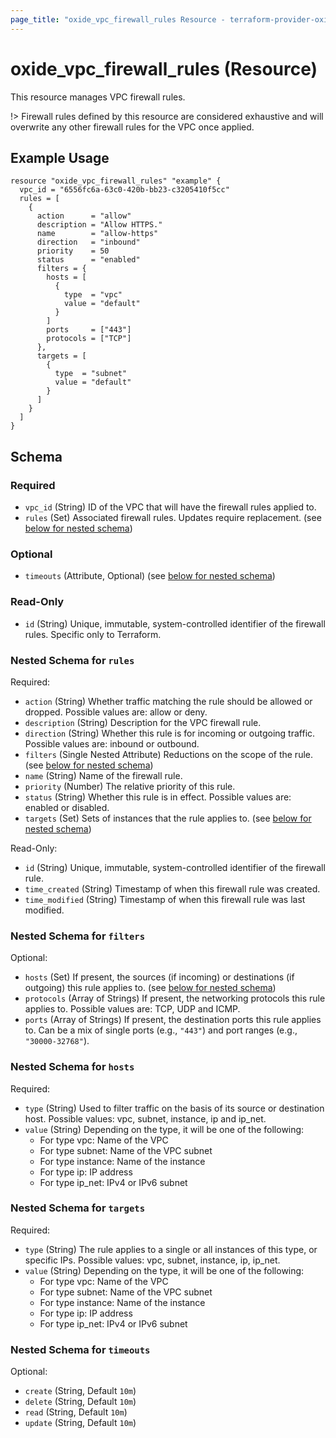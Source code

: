 ```yaml
---
page_title: "oxide_vpc_firewall_rules Resource - terraform-provider-oxide"
---
```


# oxide_vpc_firewall_rules (Resource)

This resource manages VPC firewall rules.

!> Firewall rules defined by this resource are considered exhaustive and will
overwrite any other firewall rules for the VPC once applied.

## Example Usage

```hcl
resource "oxide_vpc_firewall_rules" "example" {
  vpc_id = "6556fc6a-63c0-420b-bb23-c3205410f5cc"
  rules = [
    {
      action      = "allow"
      description = "Allow HTTPS."
      name        = "allow-https"
      direction   = "inbound"
      priority    = 50
      status      = "enabled"
      filters = {
        hosts = [
          {
            type  = "vpc"
            value = "default"
          }
        ]
        ports     = ["443"]
        protocols = ["TCP"]
      },
      targets = [
        {
          type  = "subnet"
          value = "default"
        }
      ]
    }
  ]
}
```

## Schema

### Required

- `vpc_id` (String) ID of the VPC that will have the firewall rules applied to.
- `rules` (Set) Associated firewall rules. Updates require replacement. (see [below for nested schema](#nestedatt--rules))

### Optional

- `timeouts` (Attribute, Optional) (see [below for nested schema](#nestedatt--timeouts))

### Read-Only

- `id` (String) Unique, immutable, system-controlled identifier of the firewall rules. Specific only to Terraform.

<a id="nestedatt--rules"></a>

### Nested Schema for `rules`

Required:

- `action` (String) Whether traffic matching the rule should be allowed or dropped. Possible values are: allow or deny.
- `description` (String) Description for the VPC firewall rule.
- `direction` (String) Whether this rule is for incoming or outgoing traffic. Possible values are: inbound or outbound.
- `filters` (Single Nested Attribute) Reductions on the scope of the rule. (see [below for nested schema](#nestedatt--filters))
- `name` (String) Name of the firewall rule.
- `priority` (Number) The relative priority of this rule.
- `status` (String) Whether this rule is in effect. Possible values are: enabled or disabled.
- `targets` (Set) Sets of instances that the rule applies to. (see [below for nested schema](#nestedatt--targets))

Read-Only:

- `id` (String) Unique, immutable, system-controlled identifier of the firewall rule.
- `time_created` (String) Timestamp of when this firewall rule was created.
- `time_modified` (String) Timestamp of when this firewall rule was last modified.

<a id="nestedatt--filters"></a>

### Nested Schema for `filters`

Optional:

- `hosts` (Set) If present, the sources (if incoming) or destinations (if outgoing) this rule applies to. (see [below for nested schema](#nestedatt--hosts))
- `protocols` (Array of Strings) If present, the networking protocols this rule applies to. Possible values are: TCP, UDP and ICMP.
- `ports` (Array of Strings) If present, the destination ports this rule applies to. Can be a mix of single ports (e.g., `"443"`) and port ranges (e.g., `"30000-32768"`).

<a id="nestedatt--hosts"></a>

### Nested Schema for `hosts`

Required:

- `type` (String) Used to filter traffic on the basis of its source or destination host. Possible values: vpc, subnet, instance, ip and ip_net.
- `value` (String) Depending on the type, it will be one of the following:
	- For type vpc: Name of the VPC
	- For type subnet: Name of the VPC subnet
	- For type instance: Name of the instance
	- For type ip: IP address
	- For type ip_net: IPv4 or IPv6 subnet

<a id="nestedatt--targets"></a>

### Nested Schema for `targets`

Required:

- `type` (String) The rule applies to a single or all instances of this type, or specific IPs. Possible values: vpc, subnet, instance, ip, ip_net.
- `value` (String) Depending on the type, it will be one of the following:
	- For type vpc: Name of the VPC
	- For type subnet: Name of the VPC subnet
	- For type instance: Name of the instance
	- For type ip: IP address
	- For type ip_net: IPv4 or IPv6 subnet

### Nested Schema for `timeouts`

Optional:

- `create` (String, Default `10m`)
- `delete` (String, Default `10m`)
- `read` (String, Default `10m`)
- `update` (String, Default `10m`)

